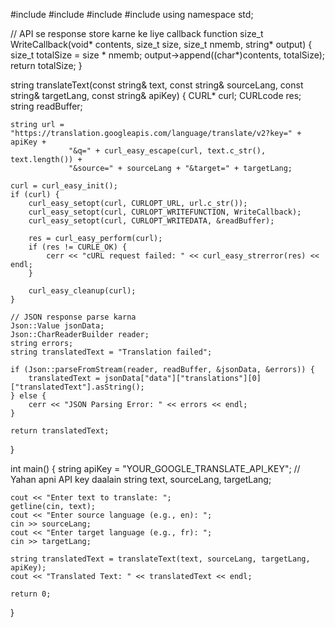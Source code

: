 #include <iostream>
#include <map>
#include <string>
#include <algorithm>
using namespace std;

// API se response store karne ke liye callback function
size_t WriteCallback(void* contents, size_t size, size_t nmemb, string* output) {
    size_t totalSize = size * nmemb;
    output->append((char*)contents, totalSize);
    return totalSize;
}

string translateText(const string& text, const string& sourceLang, const string& targetLang, const string& apiKey) {
    CURL* curl;
    CURLcode res;
    string readBuffer;

    string url = "https://translation.googleapis.com/language/translate/v2?key=" + apiKey +
                 "&q=" + curl_easy_escape(curl, text.c_str(), text.length()) +
                 "&source=" + sourceLang + "&target=" + targetLang;

    curl = curl_easy_init();
    if (curl) {
        curl_easy_setopt(curl, CURLOPT_URL, url.c_str());
        curl_easy_setopt(curl, CURLOPT_WRITEFUNCTION, WriteCallback);
        curl_easy_setopt(curl, CURLOPT_WRITEDATA, &readBuffer);

        res = curl_easy_perform(curl);
        if (res != CURLE_OK) {
            cerr << "cURL request failed: " << curl_easy_strerror(res) << endl;
        }

        curl_easy_cleanup(curl);
    }

    // JSON response parse karna
    Json::Value jsonData;
    Json::CharReaderBuilder reader;
    string errors;
    string translatedText = "Translation failed";

    if (Json::parseFromStream(reader, readBuffer, &jsonData, &errors)) {
        translatedText = jsonData["data"]["translations"][0]["translatedText"].asString();
    } else {
        cerr << "JSON Parsing Error: " << errors << endl;
    }

    return translatedText;
}

int main() {
    string apiKey = "YOUR_GOOGLE_TRANSLATE_API_KEY"; // Yahan apni API key daalain
    string text, sourceLang, targetLang;

    cout << "Enter text to translate: ";
    getline(cin, text);
    cout << "Enter source language (e.g., en): ";
    cin >> sourceLang;
    cout << "Enter target language (e.g., fr): ";
    cin >> targetLang;

    string translatedText = translateText(text, sourceLang, targetLang, apiKey);
    cout << "Translated Text: " << translatedText << endl;

    return 0;
}
